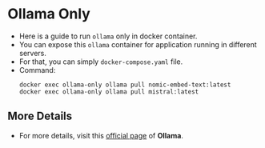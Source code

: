 # Ollama Only

- Here is a guide to run `ollama` only in docker container.
- You can expose this `ollama` container for application running in different servers.
- For that, you can simply `docker-compose.yaml` file.
- Command:
    ```
    docker exec ollama-only ollama pull nomic-embed-text:latest 
    docker exec ollama-only ollama pull mistral:latest
    ```

## More Details
- For more details, visit this [official page](https://ollama.com/) of <b>Ollama</b>.